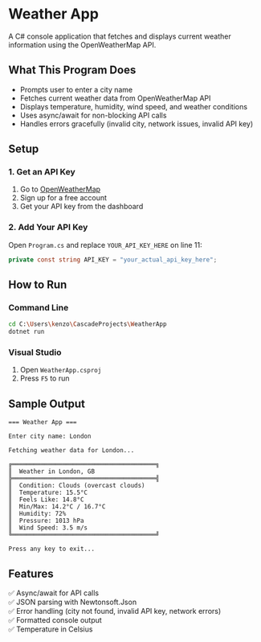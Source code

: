 # Weather App

A C# console application that fetches and displays current weather information using the OpenWeatherMap API.

## What This Program Does

- Prompts user to enter a city name
- Fetches current weather data from OpenWeatherMap API
- Displays temperature, humidity, wind speed, and weather conditions
- Uses async/await for non-blocking API calls
- Handles errors gracefully (invalid city, network issues, invalid API key)

## Setup

### 1. Get an API Key

1. Go to [OpenWeatherMap](https://openweathermap.org/api)
2. Sign up for a free account
3. Get your API key from the dashboard

### 2. Add Your API Key

Open `Program.cs` and replace `YOUR_API_KEY_HERE` on line 11:

```csharp
private const string API_KEY = "your_actual_api_key_here";
```

## How to Run

### Command Line
```bash
cd C:\Users\kenzo\CascadeProjects\WeatherApp
dotnet run
```

### Visual Studio
1. Open `WeatherApp.csproj`
2. Press `F5` to run

## Sample Output

```
=== Weather App ===

Enter city name: London

Fetching weather data for London...

╔════════════════════════════════════════╗
║  Weather in London, GB
╠════════════════════════════════════════╣
║  Condition: Clouds (overcast clouds)
║  Temperature: 15.5°C
║  Feels Like: 14.8°C
║  Min/Max: 14.2°C / 16.7°C
║  Humidity: 72%
║  Pressure: 1013 hPa
║  Wind Speed: 3.5 m/s
╚════════════════════════════════════════╝

Press any key to exit...
```

## Features

✅ Async/await for API calls  
✅ JSON parsing with Newtonsoft.Json  
✅ Error handling (city not found, invalid API key, network errors)  
✅ Formatted console output  
✅ Temperature in Celsius  
